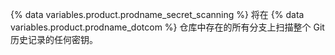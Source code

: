 {% data variables.product.prodname_secret_scanning %} 将在 {% data variables.product.prodname_dotcom %} 仓库中存在的所有分支上扫描整个 Git 历史记录的任何密钥。